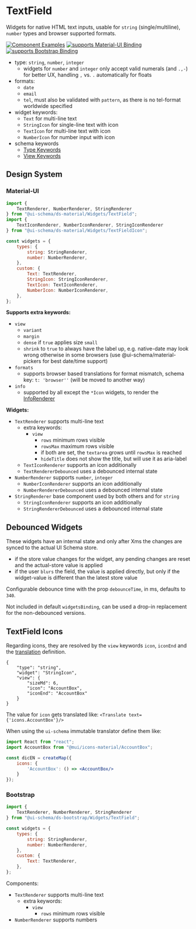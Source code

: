 # TextField

Widgets for native HTML text inputs, usable for `string` (single/multiline), `number` types and browser supported formats.

[![Component Examples](https://img.shields.io/badge/Examples-green?labelColor=1d3d39&color=1a6754&logoColor=ffffff&style=flat-square)](#demo-ui-generator) [![supports Material-UI Binding](https://img.shields.io/badge/Material-green?labelColor=1a237e&color=0d47a1&logoColor=ffffff&style=flat-square&logo=mui)](#material-ui) [![supports Bootstrap Binding](https://img.shields.io/badge/Bootstrap-green?labelColor=3C2B57&color=563D7C&logoColor=ffffff&style=flat-square&logo=bootstrap)](#bootstrap)

- type: `string`, `number`, `integer`
    - widgets for `number` and `integer` only accept valid numerals (and `.,-`) for better UX, handling `,` vs. `.` automatically for floats
- formats:
    - `date`
    - `email`
    - `tel`, must also be validated with `pattern`, as there is no tel-format worldwide specified
- widget keywords:
    - `Text` for multi-line text
    - `StringIcon` for single-line text with icon
    - `TextIcon` for multi-line text with icon
    - `NumberIcon` for number input with icon
- schema keywords
    - [Type Keywords](/docs/schema#type-string)
    - [View Keywords](/docs/schema#view-keyword)

## Design System

### Material-UI

```js
import {
    TextRenderer, NumberRenderer, StringRenderer
} from "@ui-schema/ds-material/Widgets/TextField";
import {
    TextIconRenderer, NumberIconRenderer, StringIconRenderer
} from "@ui-schema/ds-material/Widgets/TextFieldIcon";

const widgets = {
    types: {
        string: StringRenderer,
        number: NumberRenderer,
    },
    custom: {
        Text: TextRenderer,
        StringIcon: StringIconRenderer,
        TextIcon: TextIconRenderer,
        NumberIcon: NumberIconRenderer,
    },
};
```

**Supports extra keywords:**

- `view`
    - `variant`
    - `margin`
    - `dense` if `true` applies size `small`
    - `shrink` to `true` to always have the label up, e.g. native-date may look wrong otherwise in some browsers (use @ui-schema/material-pickers for best date/time support)
- `formats`
    - supports browser based translations for format mismatch, schema key: `t: 'browser''` (will be moved to another way)
- `info`
    - supported by all except the `*Icon` widgets, to render the [InfoRenderer](/docs/ds-material/Component/InfoRenderer)

**Widgets:**

- `TextRenderer` supports multi-line text
    - extra keywords:
        - `view`
            - `rows` minimum rows visible
            - `rowsMax` maximum rows visible
            - if both are set, the `textarea` grows until `rowsMax` is reached
            - `hideTitle` does not show the title, but will use it as aria-label
    - `TextIconRenderer` supports an icon additionally
    - `TextRendererDebounced` uses a debounced internal state
- `NumberRenderer` supports `number`, `integer`
    - `NumberIconRenderer` supports an icon additionally
    - `NumberRendererDebounced` uses a debounced internal state
- `StringRenderer` base component used by both others and for `string`
    - `StringIconRenderer` supports an icon additionally
    - `StringRendererDebounced` uses a debounced internal state

## Debounced Widgets

These widgets have an internal state and only after Xms the changes are synced to the actual UI Schema store.

- if the store value changes for the widget, any pending changes are reset and the actual-store value is applied
- if the user `blurs` the field, the value is applied directly, but only if the widget-value is different than the latest store value

Configurable debounce time with the prop `debounceTime`, in ms, defaults to `340`.

Not included in default `widgetsBinding`, can be used a drop-in replacement for the non-debounced versions.

## TextField Icons

Regarding icons, they are resolved by the `view` keywords `icon`, `iconEnd` and the [translation](/docs/localization) definition.

```ui-schema
{
    "type": "string",
    "widget": "StringIcon",
    "view": {
        "sizeMd": 6,
        "icon": "AccountBox",
        "iconEnd": "AccountBox"
    }
}
```

The value for `icon` gets translated like: `<Translate text={'icons.AccountBox'}/>`

When using the `ui-schema` immutable translator define them like:

```jsx harmony
import React from "react";
import AccountBox from "@mui/icons-material/AccountBox";

const dicEN = createMap({
    icons: {
        'AccountBox': () => <AccountBox/>
    }
});
```

### Bootstrap

```js
import {
    TextRenderer, NumberRenderer, StringRenderer
} from "@ui-schema/ds-bootstrap/Widgets/TextField";

const widgets = {
    types: {
        string: StringRenderer,
        number: NumberRenderer,
    },
    custom: {
        Text: TextRenderer,
    },
};
```

Components:

- `TextRenderer` supports multi-line text
    - extra keywords:
        - `view`
            - `rows` minimum rows visible
- `NumberRenderer` supports numbers

